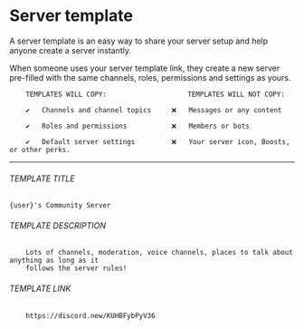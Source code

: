 # Server template
A server template is an easy way to share your server setup and help anyone create a server instantly.

When someone uses your server template link, they create a new server pre-filled with the same channels, roles,
permissions and settings as yours.
	
		TEMPLATES WILL COPY:					TEMPLATES WILL NOT COPY:
		
		✔	Channels and channel topics		❌	Messages or any content
		
		✔	Roles and permissions			❌	Members or bots
		
		✔	Default server settings			❌	Your server icon, Boosts, or other perks.
---
###### TEMPLATE TITLE
	{user}'s Community Server
###### TEMPLATE DESCRIPTION
		Lots of channels, moderation, voice channels, places to talk about anything as long as it
		follows the server rules!
		
###### TEMPLATE LINK
		https://discord.new/KUHBFybPyV36
